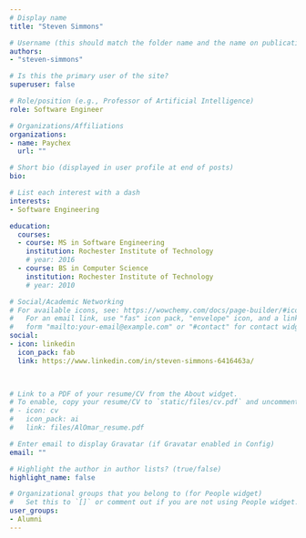 ```yaml
---
# Display name
title: "Steven Simmons"

# Username (this should match the folder name and the name on publications)
authors:
- "steven-simmons"

# Is this the primary user of the site?
superuser: false

# Role/position (e.g., Professor of Artificial Intelligence)
role: Software Engineer

# Organizations/Affiliations
organizations:
- name: Paychex
  url: ""

# Short bio (displayed in user profile at end of posts)
bio: 

# List each interest with a dash
interests:
- Software Engineering

education:
  courses:
  - course: MS in Software Engineering
    institution: Rochester Institute of Technology
    # year: 2016
  - course: BS in Computer Science
    institution: Rochester Institute of Technology
    # year: 2010

# Social/Academic Networking
# For available icons, see: https://wowchemy.com/docs/page-builder/#icons
#   For an email link, use "fas" icon pack, "envelope" icon, and a link in the
#   form "mailto:your-email@example.com" or "#contact" for contact widget.
social:
- icon: linkedin
  icon_pack: fab
  link: https://www.linkedin.com/in/steven-simmons-6416463a/


  
# Link to a PDF of your resume/CV from the About widget.
# To enable, copy your resume/CV to `static/files/cv.pdf` and uncomment the lines below.
# - icon: cv
#   icon_pack: ai
#   link: files/AlOmar_resume.pdf

# Enter email to display Gravatar (if Gravatar enabled in Config)
email: ""

# Highlight the author in author lists? (true/false)
highlight_name: false

# Organizational groups that you belong to (for People widget)
#   Set this to `[]` or comment out if you are not using People widget.
user_groups:
- Alumni
---
```


